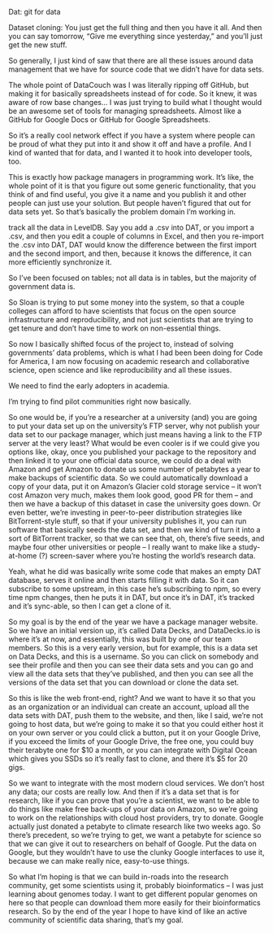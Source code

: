 Dat: git for data

Dataset cloning: You just get the full thing and then you have it all. And then you can say tomorrow, “Give me everything since yesterday,” and you’ll just get the new stuff. 

So generally, I just kind of saw that there are all these issues around data management that we have for source code that we didn’t have for data sets.

The whole point of DataCouch was I was literally ripping off GitHub, but making it for basically spreadsheets instead of for code. So it knew, it was aware of row base changes… I was just trying to build what I thought would be an awesome set of tools for managing spreadsheets. Almost like a GitHub for Google Docs or GitHub for Google Spreadsheets.

So it’s a really cool network effect if you have a system where people can be proud of what they put into it and show it off and have a profile. And I kind of wanted that for data, and I wanted it to hook into developer tools, too.

This is exactly how package managers in programming work. It’s like, the whole point of it is that you figure out some generic functionality, that you think of and find useful, you give it a name and you publish it and other people can just use your solution. But people haven’t figured that out for data sets yet. So that’s basically the problem domain I’m working in.

track all the data in LevelDB. Say you add a .csv into DAT, or you import a .csv, and then you edit a couple of columns in Excel, and then you re-import the .csv into DAT, DAT would know the difference between the first import and the second import, and then, because it knows the difference, it can more efficiently synchronize it.

So I’ve been focused on tables; not all data is in tables, but the majority of government data is. 

So Sloan is trying to put some money into the system, so that a couple colleges can afford to have scientists that focus on the open source infrastructure and reproducibility, and not just scientists that are trying to get tenure and don’t have time to work on non-essential things.

So now I basically shifted focus of the project to, instead of solving governments’ data problems, which is what I had been been doing for Code for America, I am now focusing on academic research and collaborative science, open science and like reproducibility and all these issues.

We need to find the early adopters in academia.

I’m trying to find pilot communities right now basically.

So one would be, if you’re a researcher at a university (and) you are going to put your data set up on the university’s FTP server, why not publish your data set to our package manager, which just means having a link to the FTP server at the very least? What would be even cooler is if we could give you options like, okay, once you published your package to the repository and then linked it to your one official data source, we could do a deal with Amazon and get Amazon to donate us some number of petabytes a year to make backups of scientific data. So we could automatically download a copy of your data, put it on Amazon’s Glacier cold storage service – it won’t cost Amazon very much, makes them look good, good PR for them – and then we have a backup of this dataset in case the university goes down. Or even better, we’re investing in peer-to-peer distribution strategies like BitTorrent-style stuff, so that if your university publishes it, you can run software that basically seeds the data set, and then we kind of turn it into a sort of BitTorrent tracker, so that we can see that, oh, there’s five seeds, and maybe four other universities or people – I really want to make like a study-at-home (?) screen-saver where you’re hosting the world’s research data.

Yeah, what he did was basically write some code that makes an empty DAT database, serves it online and then starts filling it with data. So it can subscribe to some upstream, in this case he’s subscribing to npm, so every time npm changes, then he puts it in DAT, but once it’s in DAT, it’s tracked and it’s sync-able, so then I can get a clone of it.

So my goal is by the end of the year we have a package manager website. So we have an initial version up, it’s called Data Decks, and DataDecks.io is where it’s at now, and essentially, this was built by one of our team members. So this is a very early version, but for example, this is a data set on Data Decks, and this is a username. So you can click on somebody and see their profile and then you can see their data sets and you can go and view all the data sets that they’ve published, and then you can see all the versions of the data set that you can download or clone the data set.

So this is like the web front-end, right? And we want to have it so that you as an organization or an individual can create an account, upload all the data sets with DAT, push them to the website, and then, like I said, we’re not going to host data, but we’re going to make it so that you could either host it on your own server or you could click a button, put it on your Google Drive, if you exceed the limits of your Google Drive, the free one, you could buy their terabyte one for $10 a month, or you can integrate with Digital Ocean which gives you SSDs so it’s really fast to clone, and there it’s $5 for 20 gigs.

So we want to integrate with the most modern cloud services. We don’t host any data; our costs are really low. And then if it’s a data set that is for research, like if you can prove that you’re a scientist, we want to be able to do things like make free back-ups of your data on Amazon, so we’re going to work on the relationships with cloud host providers, try to donate. Google actually just donated a petabyte to climate research like two weeks ago. So there’s precedent, so we’re trying to get, we want a petabyte for science so that we can give it out to researchers on behalf of Google. Put the data on Google, but they wouldn’t have to use the clunky Google interfaces to use it, because we can make really nice, easy-to-use things.

So what I’m hoping is that we can build in-roads into the research community, get some scientists using it, probably bioinformatics – I was just learning about genomes today. I want to get different popular genomes on here so that people can download them more easily for their bioinformatics research. So by the end of the year I hope to have kind of like an active community of scientific data sharing, that’s my goal.
